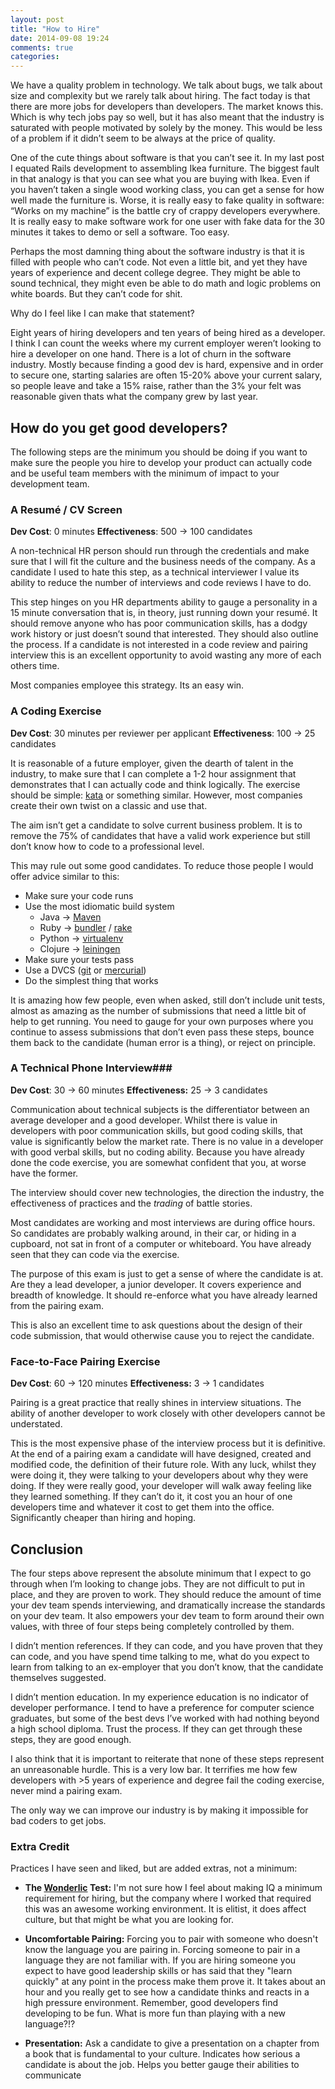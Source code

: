 ```yaml
---
layout: post
title: "How to Hire"
date: 2014-09-08 19:24
comments: true
categories: 
---
```


We have a quality problem in technology. We talk about bugs, we talk about size and complexity but we rarely talk about hiring. The fact today is that there are more jobs for developers than developers. The market knows this. Which is why tech jobs pay so well, but it has also meant that the industry is saturated with people motivated by solely by the money. This would be less of a problem if it didn’t seem to be always at the price of quality.

One of the cute things about software is that you can’t see it. In my last post I equated Rails development to assembling Ikea furniture. The biggest fault in that analogy is that you can see what you are buying with Ikea. Even if you haven’t taken a single wood working class, you can get a sense for how well made the furniture is. Worse, it is really easy to fake quality in software: “Works on my machine” is the battle cry of crappy developers everywhere. It is really easy to make software work for one user with fake data for the 30 minutes it takes to demo or sell a software. Too easy. 

Perhaps the most damning thing about the software industry is that it is filled with people who can’t code. Not even a little bit, and yet they have years of experience and decent college degree. They might be able to sound technical, they might even be able to do math and logic problems on white boards. But they can’t code for shit.

Why do I feel like I can make that statement?

Eight years of hiring developers and ten years of being hired as a developer. I think I can count the weeks where my current employer weren’t looking to hire a developer on one hand. There is a lot of churn in the software industry. Mostly because finding a good dev is hard, expensive and in order to secure one, starting salaries are often 15-20% above your current salary, so people leave and take a 15% raise, rather than the 3% your felt was reasonable given thats what the company grew by last year.


## How do you get good developers?

The following steps are the minimum you should be doing if you want to make sure the people you hire to develop your product can actually code and be useful team members with the minimum of impact to your development team.


### A Resumé / CV Screen ### 

**Dev Cost**: 0 minutes
**Effectiveness**: 500 &#8594; 100 candidates

A non-technical HR person should run through the credentials and make sure that I will fit the culture and the business needs of the company. As a candidate I used to hate this step, as a technical interviewer I value its ability to reduce the number of interviews and code reviews I have to do.

This step hinges on you HR departments ability to gauge a personality in a 15 minute conversation that is, in theory, just running down your resumé. It should remove anyone who has poor communication skills, has a dodgy work history or just doesn’t sound that interested. They should also outline the process. If a candidate is not interested in a code review and pairing interview this is an excellent opportunity to avoid wasting any more of each others time.

Most companies employee this strategy. Its an easy win.


### A Coding Exercise ### 

**Dev Cost**: 30 minutes per reviewer per applicant
**Effectiveness**: 100 &#8594; 25 candidates

It is reasonable of a future employer, given the dearth of talent in the industry, to make sure that I can complete a 1-2 hour assignment that demonstrates that I can actually code and think logically. The exercise should be simple: [kata](http://codekata.com/) or something similar. However, most companies create their own twist on a classic and use that.

The aim isn’t get a candidate to solve current business problem. It is to remove the 75% of candidates that have a valid work experience but still don’t know how to code to a professional level. 

This may rule out some good candidates. To reduce those people I would offer advice similar to this:

* Make sure your code runs
* Use the most idiomatic build system
	* Java &#8594; [Maven](http://maven.apache.org/) 
  	* Ruby &#8594; [bundler](http://bundler.io/) / [rake](https://github.com/ruby/rake)
  	* Python &#8594; [virtualenv](http://virtualenv.readthedocs.org/en/latest/) 
  	* Clojure &#8594; [leiningen](http://leiningen.org/)
* Make sure your tests pass
* Use a DVCS ([git](http://git-scm.com/) or [mercurial](http://mercurial.selenic.com/))
* Do the simplest thing that works

It is amazing how few people, even when asked, still don’t include unit tests, almost as amazing as the number of submissions that need a little bit of help to get running. You need to gauge for your own purposes where you continue to assess submissions that don’t even pass these steps, bounce them back to the candidate (human error is a thing), or reject on principle. 

### A Technical Phone Interview### 

**Dev Cost**: 30 &#8594; 60 minutes
**Effectiveness:** 25 &#8594; 3 candidates

Communication about technical subjects is the differentiator between an average developer and a good developer. Whilst there is value in developers with poor communication skills, but good coding skills, that value is significantly below the market rate. There is no value in a developer with good verbal skills, but no coding ability. Because you have already done the code exercise, you are somewhat confident that you, at worse have the former.

The interview should cover new technologies, the direction the industry, the effectiveness of practices and the _trading_ of battle stories. 

Most candidates are working and most interviews are during office hours. So candidates are probably walking around, in their car, or hiding in a cupboard, not sat in front of a computer or whiteboard. You have already seen that they can code via the exercise.

The purpose of this exam is just to get a sense of where the candidate is at. Are they a lead developer, a junior developer. It covers experience and breadth of knowledge. It should re-enforce what you have already learned from the pairing exam. 

This is also an excellent time to ask questions about the design of their code submission, that would otherwise cause you to reject the candidate. 

### Face-to-Face Pairing Exercise ### 

**Dev Cost**: 60 &#8594; 120 minutes
**Effectiveness:** 3 &#8594; 1 candidates

Pairing is a great practice that really shines in interview situations. The ability of another developer to work closely with other developers cannot be understated. 

This is the most expensive phase of the interview process but it is definitive. At the end of a pairing exam a candidate will have designed, created and modified code, the definition of their future role. With any luck, whilst they were doing it, they were talking to your developers about why they were doing. If they were really good, your developer will walk away feeling like they learned something. If they can’t do it, it cost you an hour of one developers time and whatever it cost to get them into the office. Significantly cheaper than hiring and hoping. 


## Conclusion

The four steps above represent the absolute minimum that I expect to go through when I’m looking to change jobs. They are not difficult to put in place, and they are proven to work. They should reduce the amount of time your dev team spends interviewing, and dramatically increase the standards on your dev team. It also empowers your dev team to form around their own values, with three of four steps being completely controlled by them.

I didn’t mention references. If they can code, and you have proven that they can code, and you have spend time talking to me, what do you expect to learn from talking to an ex-employer that you don’t know, that the candidate themselves suggested.

I didn’t mention education. In my experience education is no indicator of developer performance. I tend to have a preference for computer science graduates, but some of the best devs I’ve worked with had nothing beyond a high school diploma.  Trust the process. If they can get through these steps, they are good enough.

I also think that it is important to reiterate that none of these steps represent an unreasonable hurdle. This is a very low bar. It terrifies me how few developers with >5 years of experience and degree fail the coding exercise, never mind a pairing exam. 

The only way we can improve our industry is by making it impossible for bad coders to get jobs.  


### Extra Credit ###
Practices I have seen and liked, but are added extras, not a minimum:

* **The [Wonderlic](http://www.wonderlic.com/) Test:** I'm not sure how I feel about making IQ a minimum requirement for hiring, but the company where I worked that required this was an awesome working environment. It is elitist, it does affect culture, but that might be what you are looking for. 

* **Uncomfortable Pairing:** Forcing you to pair with someone who doesn't know the language you are pairing in. Forcing someone to pair in a language they are not familiar with. If you are hiring someone you expect to have good leadership skills or has said that they "learn quickly" at any point in the process make them prove it. It takes about an hour and you really get to see how a candidate thinks and reacts in a high pressure environment. Remember, good developers find developing to be fun. What is more fun than playing with a new language?!?

* **Presentation:** Ask a candidate to give a presentation on a chapter from a book that is fundamental to your culture. Indicates how serious a candidate is about the job. Helps you better gauge their abilities to communicate







